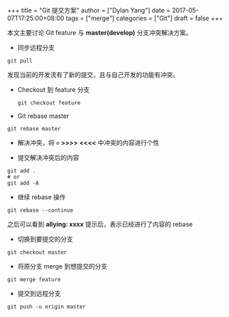 +++
title = "Git 提交方案"
author = ["Dylan Yang"]
date = 2017-05-07T17:25:00+08:00
tags = ["merge"]
categories = ["Git"]
draft = false
+++

本文主要讨论 Git feature 与 **master(develop)** 分支冲突解决方案。

-   同步远程分支

```shell
git pull
```

发现当前的开发流有了新的提交，且与自己开发的功能有冲突。

-   Checkout 到 feature 分支

    ```shell
    git checkout feature
    ```

-   Git rebase master

```shell
git rebase master
```

-   解决冲突，将 **`=`** **>>>>** **<<<<** 中冲突的内容进行个性

-   提交解决冲突后的内容

```shell
git add .
# or
git add -A
```

-   继续 rebase 操作

```shell
git rebase --continue
```

之后可以看到 **allying: xxxx** 提示后，表示已经进行了内容的 rebase

-   切换到要提交的分支

```shell
git checkout master
```

-   将原分支 merge 到想提交的分支

```shell
git merge feature
```

-   提交到远程分支

```shell
git push -u origin master
```
